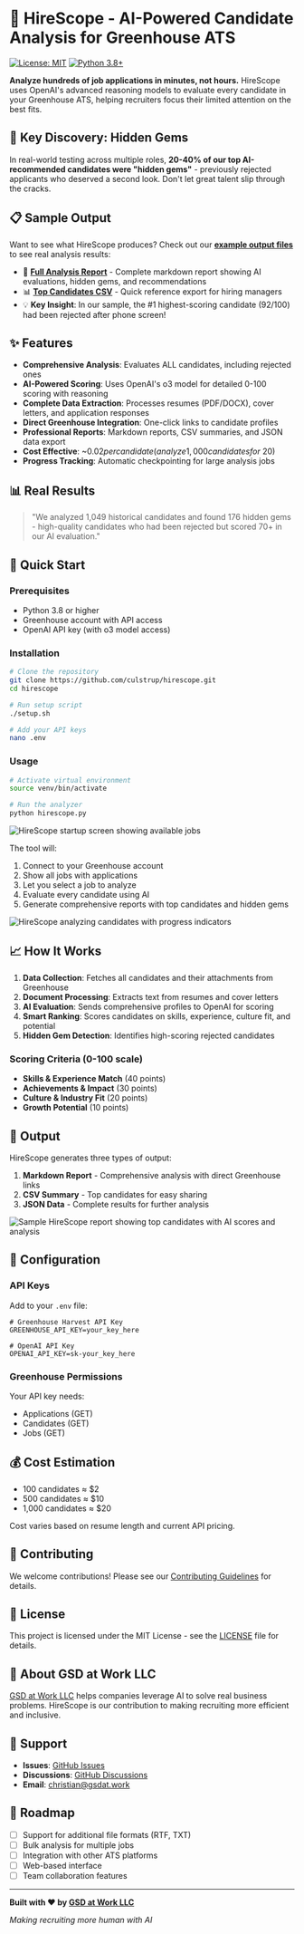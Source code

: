 # 🎯 HireScope - AI-Powered Candidate Analysis for Greenhouse ATS

[![License: MIT](https://img.shields.io/badge/License-MIT-yellow.svg)](https://opensource.org/licenses/MIT)
[![Python 3.8+](https://img.shields.io/badge/python-3.8+-blue.svg)](https://www.python.org/downloads/)

**Analyze hundreds of job applications in minutes, not hours.** HireScope uses OpenAI's advanced reasoning models to evaluate every candidate in your Greenhouse ATS, helping recruiters focus their limited attention on the best fits.

## 🌟 Key Discovery: Hidden Gems

In real-world testing across multiple roles, **20-40% of our top AI-recommended candidates were "hidden gems"** - previously rejected applicants who deserved a second look. Don't let great talent slip through the cracks.

## 📋 Sample Output

Want to see what HireScope produces? Check out our **[example output files](examples/)** to see real analysis results:

- 📄 **[Full Analysis Report](examples/SAMPLE_REPORT_Senior_Software_Engineer.md)** - Complete markdown report showing AI evaluations, hidden gems, and recommendations
- 📊 **[Top Candidates CSV](examples/SAMPLE_TOP_CANDIDATES_Senior_Software_Engineer.csv)** - Quick reference export for hiring managers
- 💡 **Key Insight**: In our sample, the #1 highest-scoring candidate (92/100) had been rejected after phone screen!

## ✨ Features

- **Comprehensive Analysis**: Evaluates ALL candidates, including rejected ones
- **AI-Powered Scoring**: Uses OpenAI's o3 model for detailed 0-100 scoring with reasoning
- **Complete Data Extraction**: Processes resumes (PDF/DOCX), cover letters, and application responses
- **Direct Greenhouse Integration**: One-click links to candidate profiles
- **Professional Reports**: Markdown reports, CSV summaries, and JSON data export
- **Cost Effective**: ~$0.02 per candidate (analyze 1,000 candidates for ~$20)
- **Progress Tracking**: Automatic checkpointing for large analysis jobs

## 📊 Real Results

> "We analyzed 1,049 historical candidates and found 176 hidden gems - high-quality candidates who had been rejected but scored 70+ in our AI evaluation."

## 🚀 Quick Start

### Prerequisites

- Python 3.8 or higher
- Greenhouse account with API access
- OpenAI API key (with o3 model access)

### Installation

```bash
# Clone the repository
git clone https://github.com/culstrup/hirescope.git
cd hirescope

# Run setup script
./setup.sh

# Add your API keys
nano .env
```

### Usage

```bash
# Activate virtual environment
source venv/bin/activate

# Run the analyzer
python hirescope.py
```

![HireScope startup screen showing available jobs](screenshots/1_setup.png)

The tool will:
1. Connect to your Greenhouse account
2. Show all jobs with applications
3. Let you select a job to analyze
4. Evaluate every candidate using AI
5. Generate comprehensive reports with top candidates and hidden gems

![HireScope analyzing candidates with progress indicators](screenshots/2_running.png)

## 📈 How It Works

1. **Data Collection**: Fetches all candidates and their attachments from Greenhouse
2. **Document Processing**: Extracts text from resumes and cover letters
3. **AI Evaluation**: Sends comprehensive profiles to OpenAI for scoring
4. **Smart Ranking**: Scores candidates on skills, experience, culture fit, and potential
5. **Hidden Gem Detection**: Identifies high-scoring rejected candidates

### Scoring Criteria (0-100 scale)

- **Skills & Experience Match** (40 points)
- **Achievements & Impact** (30 points)
- **Culture & Industry Fit** (20 points)
- **Growth Potential** (10 points)

## 📁 Output

HireScope generates three types of output:

1. **Markdown Report** - Comprehensive analysis with direct Greenhouse links
2. **CSV Summary** - Top candidates for easy sharing
3. **JSON Data** - Complete results for further analysis

![Sample HireScope report showing top candidates with AI scores and analysis](screenshots/3_report.png)

## 🔧 Configuration

### API Keys

Add to your `.env` file:

```env
# Greenhouse Harvest API Key
GREENHOUSE_API_KEY=your_key_here

# OpenAI API Key
OPENAI_API_KEY=sk-your_key_here
```

### Greenhouse Permissions

Your API key needs:
- Applications (GET)
- Candidates (GET)
- Jobs (GET)

## 💰 Cost Estimation

- 100 candidates ≈ $2
- 500 candidates ≈ $10
- 1,000 candidates ≈ $20

Cost varies based on resume length and current API pricing.

## 🤝 Contributing

We welcome contributions! Please see our [Contributing Guidelines](CONTRIBUTING.md) for details.

## 📄 License

This project is licensed under the MIT License - see the [LICENSE](LICENSE) file for details.

## 🏢 About GSD at Work LLC

[GSD at Work LLC](https://gsdat.work) helps companies leverage AI to solve real business problems. HireScope is our contribution to making recruiting more efficient and inclusive.

## 🙋 Support

- **Issues**: [GitHub Issues](https://github.com/culstrup/hirescope/issues)
- **Discussions**: [GitHub Discussions](https://github.com/culstrup/hirescope/discussions)
- **Email**: christian@gsdat.work

## 🚀 Roadmap

- [ ] Support for additional file formats (RTF, TXT)
- [ ] Bulk analysis for multiple jobs
- [ ] Integration with other ATS platforms
- [ ] Web-based interface
- [ ] Team collaboration features

---

**Built with ❤️ by [GSD at Work LLC](https://gsdat.work)**

*Making recruiting more human with AI*
